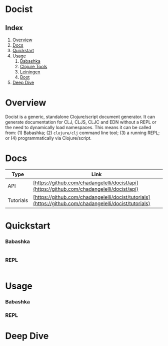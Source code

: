 # Docist

## Index
1. [Overview](#overview)
2. [Docs](#docs)
3. [Quickstart](#quickstart)
4. [Usage](#usage)
    1. [Babashka](#usage-babashka)
    2. [Clojure Tools](#usage-clojure-tools)
    3. [Leiningen](#usage-leiningen)
    4. [Boot](#usage-boot)
5. [Deep Dive](#deep-dive)

<a name="overview"></a>
# Overview

Docist is a generic, standalone Clojure/script document generator. It can generate documentation for CLJ, CLJS, CLJC and EDN without a REPL or the need to dynamically load namespaces. This means it can be called from: (1) Babashka; (2) `clojure/clj` command line tool; (3) a running REPL; or (4) programmatically via Clojure/script.

<a name="docs"></a>
# Docs

| Type      | Link |
| --------- | ---- |
| API       | [https://github.com/chadangelelli/docist/api](https://github.com/chadangelelli/docist/api) |
| Tutorials | [https://github.com/chadangelelli/docist/tutorials](https://github.com/chadangelelli/docist/tutorials) |

<a name="quickstart"></a>
# Quickstart

### Babashka

```shell

```

### REPL

```clojure
```

<a name="usage"></a>
# Usage

### Babashka

### REPL

<a name="deep-dive"></a>
# Deep Dive
